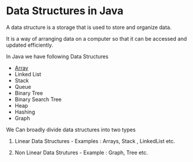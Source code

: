 # Data Structures in Java
A data structure is a storage that is used to store and organize data.

It is a way of arranging data on a computer so that it can be accessed and updated efficiently.

In Java we have following Data Structures
-  [Array](./Array/README.md)
-  Linked List
-  Stack 
-  Queue
-  Binary Tree
-  Binary Search Tree
-  Heap
-  Hashing 
-  Graph

We Can broadly divide data structures into two types 

1. Linear Data Structures - Examples : Arrays, Stack , LinkedList etc.

2. Non Linear Data Strutures - Example : Graph, Tree etc.


